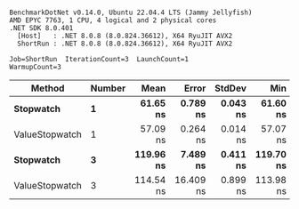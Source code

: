 ```

BenchmarkDotNet v0.14.0, Ubuntu 22.04.4 LTS (Jammy Jellyfish)
AMD EPYC 7763, 1 CPU, 4 logical and 2 physical cores
.NET SDK 8.0.401
  [Host]   : .NET 8.0.8 (8.0.824.36612), X64 RyuJIT AVX2
  ShortRun : .NET 8.0.8 (8.0.824.36612), X64 RyuJIT AVX2

Job=ShortRun  IterationCount=3  LaunchCount=1  
WarmupCount=3  

```
| Method         | Number | Mean      | Error     | StdDev   | Min       | Max       | Gen0   | Allocated |
|--------------- |------- |----------:|----------:|---------:|----------:|----------:|-------:|----------:|
| **Stopwatch**      | **1**      |  **61.65 ns** |  **0.789 ns** | **0.043 ns** |  **61.60 ns** |  **61.68 ns** | **0.0005** |      **40 B** |
| ValueStopwatch | 1      |  57.09 ns |  0.264 ns | 0.014 ns |  57.07 ns |  57.10 ns |      - |         - |
| **Stopwatch**      | **3**      | **119.96 ns** |  **7.489 ns** | **0.411 ns** | **119.70 ns** | **120.43 ns** | **0.0005** |      **40 B** |
| ValueStopwatch | 3      | 114.54 ns | 16.409 ns | 0.899 ns | 113.98 ns | 115.58 ns |      - |         - |
